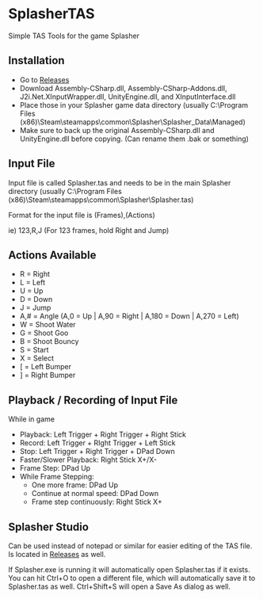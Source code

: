 # SplasherTAS
Simple TAS Tools for the game Splasher

## Installation
- Go to [Releases](https://github.com/ShootMe/SplasherTAS/releases)
- Download Assembly-CSharp.dll, Assembly-CSharp-Addons.dll, J2i.Net.XInputWrapper.dll, UnityEngine.dll, and XInputInterface.dll
- Place those in your Splasher game data directory (usually C:\Program Files (x86)\Steam\steamapps\common\Splasher\Splasher_Data\Managed\)
- Make sure to back up the original Assembly-CSharp.dll and UnityEngine.dll before copying. (Can rename them .bak or something)

## Input File
Input file is called Splasher.tas and needs to be in the main Splasher directory (usually C:\Program Files (x86)\Steam\steamapps\common\Splasher\Splasher.tas)

Format for the input file is (Frames),(Actions)

ie) 123,R,J (For 123 frames, hold Right and Jump)

## Actions Available
- R = Right
- L = Left
- U = Up
- D = Down
- J = Jump
- A,# = Angle (A,0 = Up | A,90 = Right | A,180 = Down | A,270 = Left)
- W = Shoot Water
- G = Shoot Goo
- B = Shoot Bouncy
- S = Start
- X = Select
- [ = Left Bumper
- ] = Right Bumper

## Playback / Recording of Input File
While in game
- Playback: Left Trigger + Right Trigger + Right Stick
- Record: Left Trigger + RIght Trigger + Left Stick
- Stop: Left Trigger + Right Trigger + DPad Down
- Faster/Slower Playback: Right Stick X+/X-
- Frame Step: DPad Up
- While Frame Stepping:
  - One more frame: DPad Up
  - Continue at normal speed: DPad Down
  - Frame step continuously: Right Stick X+

## Splasher Studio
Can be used instead of notepad or similar for easier editing of the TAS file. Is located in [Releases](https://github.com/ShootMe/SplasherTAS/releases) as well.

If Splasher.exe is running it will automatically open Splasher.tas if it exists. You can hit Ctrl+O to open a different file, which will automatically save it to Splasher.tas as well. Ctrl+Shift+S will open a Save As dialog as well.
